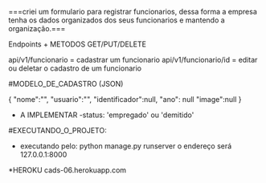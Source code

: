 ===criei um formulario para registrar funcionarios, dessa forma a empresa tenha os dados organizados dos seus funcionarios e mantendo a organização.===


Endpoints + METODOS GET/PUT/DELETE

api/v1/funcionario = cadastrar um funcionario
api/v1/funcionario/id = editar ou deletar o cadastro de um funcionario

#MODELO_DE_CADASTRO (JSON)

{
    "nome":"",
    "usuario":"",
    "identificador":null,
    "ano": null
    "image":null
}

* A IMPLEMENTAR
-status: 'empregado' ou 'demitido'

#EXECUTANDO_O_PROJETO:

* executando pelo:
python manage.py runserver
o endereço será 127.0.0.1:8000

*HEROKU
cads-06.herokuapp.com


